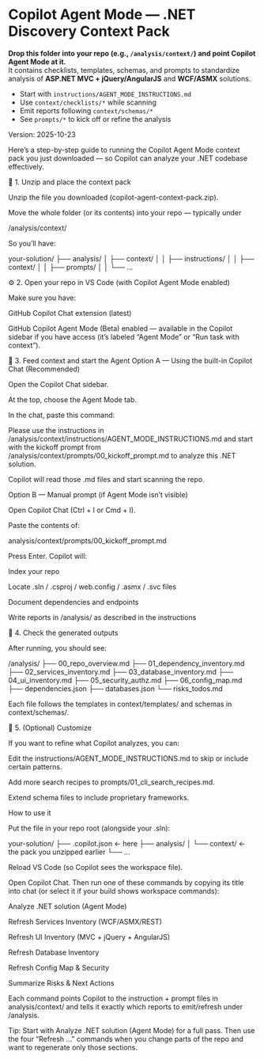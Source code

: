 # Copilot Agent Mode — .NET Discovery Context Pack
**Drop this folder into your repo (e.g., `/analysis/context/`) and point Copilot Agent Mode at it.**  
It contains checklists, templates, schemas, and prompts to standardize analysis of **ASP.NET MVC + jQuery/AngularJS** and **WCF/ASMX** solutions.

- Start with `instructions/AGENT_MODE_INSTRUCTIONS.md`
- Use `context/checklists/*` while scanning
- Emit reports following `context/schemas/*`
- See `prompts/*` to kick off or refine the analysis

Version: 2025-10-23


Here’s a step-by-step guide to running the Copilot Agent Mode context pack you just downloaded — so Copilot can analyze your .NET codebase effectively.

🧩 1. Unzip and place the context pack

Unzip the file you downloaded (copilot-agent-context-pack.zip).

Move the whole folder (or its contents) into your repo — typically under

/analysis/context/


So you’ll have:

your-solution/
├── analysis/
│   ├── context/
│   │   ├── instructions/
│   │   ├── context/
│   │   ├── prompts/
│   │   └── ...

⚙️ 2. Open your repo in VS Code (with Copilot Agent Mode enabled)

Make sure you have:

GitHub Copilot Chat extension (latest)

GitHub Copilot Agent Mode (Beta) enabled — available in the Copilot sidebar if you have access
(it’s labeled “Agent Mode” or “Run task with context”).

🧭 3. Feed context and start the Agent
Option A — Using the built-in Copilot Chat (Recommended)

Open the Copilot Chat sidebar.

At the top, choose the Agent Mode tab.

In the chat, paste this command:

Please use the instructions in /analysis/context/instructions/AGENT_MODE_INSTRUCTIONS.md
and start with the kickoff prompt from /analysis/context/prompts/00_kickoff_prompt.md
to analyze this .NET solution.


Copilot will read those .md files and start scanning the repo.

Option B — Manual prompt (if Agent Mode isn’t visible)

Open Copilot Chat (Ctrl + I or Cmd + I).

Paste the contents of:

analysis/context/prompts/00_kickoff_prompt.md


Press Enter.
Copilot will:

Index your repo

Locate .sln / .csproj / web.config / .asmx / .svc files

Document dependencies and endpoints

Write reports in /analysis/ as described in the instructions

📄 4. Check the generated outputs

After running, you should see:

/analysis/
├── 00_repo_overview.md
├── 01_dependency_inventory.md
├── 02_services_inventory.md
├── 03_database_inventory.md
├── 04_ui_inventory.md
├── 05_security_authz.md
├── 06_config_map.md
├── dependencies.json
├── databases.json
└── risks_todos.md


Each file follows the templates in context/templates/ and schemas in context/schemas/.

🧠 5. (Optional) Customize

If you want to refine what Copilot analyzes, you can:

Edit the instructions/AGENT_MODE_INSTRUCTIONS.md to skip or include certain patterns.

Add more search recipes to prompts/01_cli_search_recipes.md.

Extend schema files to include proprietary frameworks.



How to use it

Put the file in your repo root (alongside your .sln):

your-solution/
├── .copilot.json   ← here
├── analysis/
│   └── context/    ← the pack you unzipped earlier
└── ...


Reload VS Code (so Copilot sees the workspace file).

Open Copilot Chat. Then run one of these commands by copying its title into chat (or select it if your build shows workspace commands):

Analyze .NET solution (Agent Mode)

Refresh Services Inventory (WCF/ASMX/REST)

Refresh UI Inventory (MVC + jQuery + AngularJS)

Refresh Database Inventory

Refresh Config Map & Security

Summarize Risks & Next Actions

Each command points Copilot to the instruction + prompt files in analysis/context/ and tells it exactly which reports to emit/refresh under /analysis.

Tip: Start with Analyze .NET solution (Agent Mode) for a full pass. Then use the four “Refresh …” commands when you change parts of the repo and want to regenerate only those sections.
